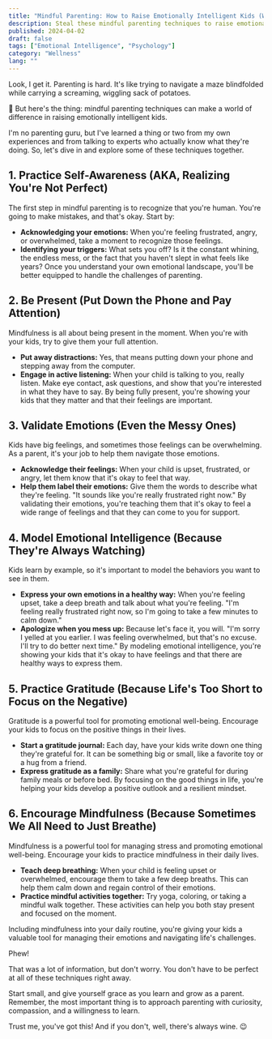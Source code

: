 ```yaml
---
title: "Mindful Parenting: How to Raise Emotionally Intelligent Kids (Without Losing Your Mind)"
description: Steal these mindful parenting techniques to raise emotionally intelligent children. Learn to be present, validate emotions, model healthy behaviors, and encourage mindfulness. 🧘‍♀️👨 ‍👧
published: 2024-04-02
draft: false
tags: ["Emotional Intelligence", "Psychology"]
category: "Wellness"
lang: ""
---
```


<!-- ![Hero Image](./heroImage.jpg) -->

Look, I get it. Parenting is hard. It's like trying to navigate a maze blindfolded while carrying a screaming, wiggling sack of potatoes.

🧒 But here's the thing: mindful parenting techniques can make a world of difference in raising emotionally intelligent kids.

I'm no parenting guru, but I've learned a thing or two from my own experiences and from talking to experts who actually know what they're doing. So, let's dive in and explore some of these techniques together.


## 1. Practice Self-Awareness (AKA, Realizing You're Not Perfect)

The first step in mindful parenting is to recognize that you're human. You're going to make mistakes, and that's okay. Start by:

- **Acknowledging your emotions:** When you're feeling frustrated, angry, or overwhelmed, take a moment to recognize those feelings.
- **Identifying your triggers:** What sets you off? Is it the constant whining, the endless mess, or the fact that you haven't slept in what feels like years? Once you understand your own emotional landscape, you'll be better equipped to handle the challenges of parenting.

## 2. Be Present (Put Down the Phone and Pay Attention)

Mindfulness is all about being present in the moment. When you're with your kids, try to give them your full attention.

- **Put away distractions:** Yes, that means putting down your phone and stepping away from the computer.
- **Engage in active listening:** When your child is talking to you, really listen. Make eye contact, ask questions, and show that you're interested in what they have to say. By being fully present, you're showing your kids that they matter and that their feelings are important.

## 3. Validate Emotions (Even the Messy Ones)

Kids have big feelings, and sometimes those feelings can be overwhelming. As a parent, it's your job to help them navigate those emotions.

- **Acknowledge their feelings:** When your child is upset, frustrated, or angry, let them know that it's okay to feel that way.
- **Help them label their emotions:** Give them the words to describe what they're feeling. "It sounds like you're really frustrated right now." By validating their emotions, you're teaching them that it's okay to feel a wide range of feelings and that they can come to you for support.

## 4. Model Emotional Intelligence (Because They're Always Watching)

Kids learn by example, so it's important to model the behaviors you want to see in them.

- **Express your own emotions in a healthy way:** When you're feeling upset, take a deep breath and talk about what you're feeling. "I'm feeling really frustrated right now, so I'm going to take a few minutes to calm down."
- **Apologize when you mess up:** Because let's face it, you will. "I'm sorry I yelled at you earlier. I was feeling overwhelmed, but that's no excuse. I'll try to do better next time." By modeling emotional intelligence, you're showing your kids that it's okay to have feelings and that there are healthy ways to express them.

## 5. Practice Gratitude (Because Life's Too Short to Focus on the Negative)

Gratitude is a powerful tool for promoting emotional well-being. Encourage your kids to focus on the positive things in their lives.

- **Start a gratitude journal:** Each day, have your kids write down one thing they're grateful for. It can be something big or small, like a favorite toy or a hug from a friend.
- **Express gratitude as a family:** Share what you're grateful for during family meals or before bed. By focusing on the good things in life, you're helping your kids develop a positive outlook and a resilient mindset.

## 6. Encourage Mindfulness (Because Sometimes We All Need to Just Breathe)

Mindfulness is a powerful tool for managing stress and promoting emotional well-being. Encourage your kids to practice mindfulness in their daily lives.

- **Teach deep breathing:** When your child is feeling upset or overwhelmed, encourage them to take a few deep breaths. This can help them calm down and regain control of their emotions.
- **Practice mindful activities together:** Try yoga, coloring, or taking a mindful walk together. These activities can help you both stay present and focused on the moment.

Including mindfulness into your daily routine, you're giving your kids a valuable tool for managing their emotions and navigating life's challenges.

Phew!

That was a lot of information, but don't worry. You don't have to be perfect at all of these techniques right away.

Start small, and give yourself grace as you learn and grow as a parent. Remember, the most important thing is to approach parenting with curiosity, compassion, and a willingness to learn.

Trust me, you've got this! And if you don't, well, there's always wine. 😉
